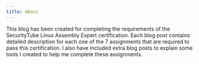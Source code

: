 ```yaml
---
title: About
---
```

This blog has been created for completing the requirements of the SecurityTube Linux Assembly Expert certification. Each blog post contains detailed description for each one of the 7 assignments that are required to pass this certification. I also have included extra blog posts to explain some tools I created to help me complete these assignments.
